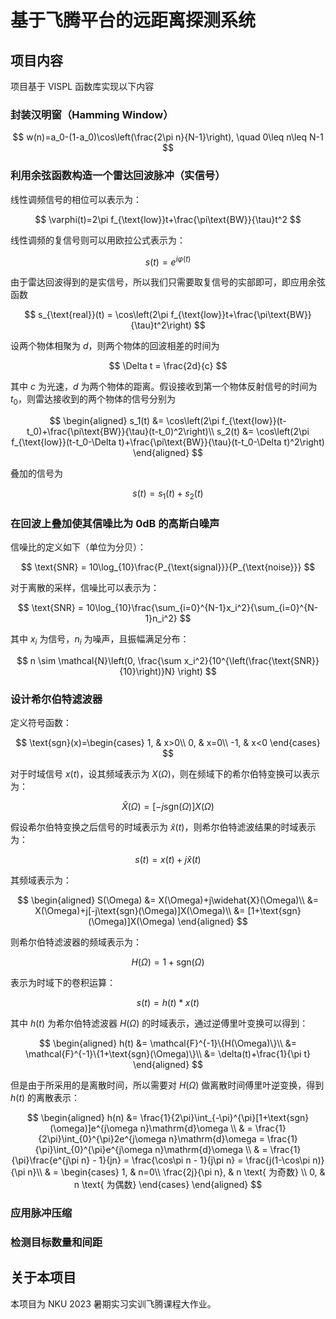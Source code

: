 # 基于飞腾平台的远距离探测系统

## 项目内容

项目基于 VISPL 函数库实现以下内容

### 封装汉明窗（Hamming Window）

$$
w(n)=a_0-(1-a_0)\cos\left(\frac{2\pi n}{N-1}\right), \quad 0\leq n\leq N-1
$$

### 利用余弦函数构造一个雷达回波脉冲（实信号）

线性调频信号的相位可以表示为：

$$
\varphi(t)=2\pi f_{\text{low}}t+\frac{\pi\text{BW}}{\tau}t^2
$$

线性调频的复信号则可以用欧拉公式表示为：

$$
s(t) = e^{i\varphi(t)}
$$

由于雷达回波得到的是实信号，所以我们只需要取复信号的实部即可，即应用余弦函数

$$
s_{\text{real}}(t) = \cos\left(2\pi f_{\text{low}}t+\frac{\pi\text{BW}}{\tau}t^2\right)
$$

设两个物体相聚为 $d$，则两个物体的回波相差的时间为

$$
\Delta t = \frac{2d}{c}
$$

其中 $c$ 为光速，$d$ 为两个物体的距离。假设接收到第一个物体反射信号的时间为 $t_0$，则雷达接收到的两个物体的信号分别为

$$
\begin{aligned}
s_1(t) &= \cos\left(2\pi f_{\text{low}}(t-t_0)+\frac{\pi\text{BW}}{\tau}(t-t_0)^2\right)\\
s_2(t) &= \cos\left(2\pi f_{\text{low}}(t-t_0-\Delta t)+\frac{\pi\text{BW}}{\tau}(t-t_0-\Delta t)^2\right)
\end{aligned}
$$

叠加的信号为

$$
s(t) = s_1(t)+s_2(t)
$$

### 在回波上叠加使其信噪比为 0dB 的高斯白噪声

信噪比的定义如下（单位为分贝）：

$$
\text{SNR} = 10\log_{10}\frac{P_{\text{signal}}}{P_{\text{noise}}}
$$

对于离散的采样，信噪比可以表示为：

$$
\text{SNR} = 10\log_{10}\frac{\sum_{i=0}^{N-1}x_i^2}{\sum_{i=0}^{N-1}n_i^2}
$$

其中 $x_i$ 为信号，$n_i$ 为噪声，且振幅满足分布：

$$
n \sim \mathcal{N}\left(0, \frac{\sum x_i^2}{10^{\left(\frac{\text{SNR}}{10}\right)}N} \right)
$$

### 设计希尔伯特滤波器

定义符号函数：

$$
\text{sgn}(x)=\begin{cases}
1, & x>0\\
0, & x=0\\
-1, & x<0
\end{cases}
$$

对于时域信号 $x(t)$，设其频域表示为 $X(\Omega)$，则在频域下的希尔伯特变换可以表示为：

$$
\widehat{X}(\Omega) = [-j\text{sgn}(\Omega)]X(\Omega) 
$$

假设希尔伯特变换之后信号的时域表示为 $\widehat{x}(t)$，则希尔伯特滤波结果的时域表示为：

$$
s(t) = x(t)+j\widehat{x}(t)
$$

其频域表示为：

$$
\begin{aligned}
S(\Omega) &= X(\Omega)+j\widehat{X}(\Omega)\\
            &= X(\Omega)+j[-j\text{sgn}(\Omega)]X(\Omega)\\
            &= [1+\text{sgn}(\Omega)]X(\Omega)
\end{aligned}
$$

则希尔伯特滤波器的频域表示为：

$$
H(\Omega) = 1+\text{sgn}(\Omega)
$$

表示为时域下的卷积运算：

$$
s(t) = h(t) * x(t)
$$

其中 $h(t)$ 为希尔伯特滤波器 $H(\Omega)$ 的时域表示，通过逆傅里叶变换可以得到：

$$
\begin{aligned}
h(t) &= \mathcal{F}^{-1}\{H(\Omega)\}\\
        &= \mathcal{F}^{-1}\{1+\text{sgn}(\Omega)\}\\
        &= \delta(t)+\frac{1}{\pi t}
\end{aligned}
$$

但是由于所采用的是离散时间，所以需要对 $H(\Omega)$ 做离散时间傅里叶逆变换，得到 $h(t)$ 的离散表示：

$$
\begin{aligned}
h(n) &= \frac{1}{2\pi}\int_{-\pi}^{\pi}[1+\text{sgn}(\omega)]e^{j\omega n}\mathrm{d}\omega \\
& = \frac{1}{2\pi}\int_{0}^{\pi}2e^{j\omega n}\mathrm{d}\omega 
= \frac{1}{\pi}\int_{0}^{\pi}e^{j\omega n}\mathrm{d}\omega \\
& = \frac{1}{\pi}\frac{e^{j\pi n} - 1}{jn} = \frac{\cos\pi n - 1}{j\pi n} = \frac{j(1-\cos\pi n)}{\pi n}\\
& = \begin{cases}
1, & n=0\\
\frac{2j}{\pi n}, & n \text{ 为奇数} \\
0, & n \text{ 为偶数}
\end{cases}
\end{aligned}
$$

### 应用脉冲压缩

### 检测目标数量和间距

## 关于本项目

本项目为 NKU 2023 暑期实习实训飞腾课程大作业。
